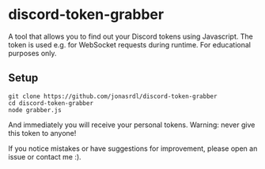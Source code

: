 # discord-token-grabber

A tool that allows you to find out your Discord tokens using Javascript. The token is used e.g. for WebSocket requests during runtime. For educational purposes only.

## Setup
```
git clone https://github.com/jonasrdl/discord-token-grabber
cd discord-token-grabber
node grabber.js
```

And immediately you will receive your personal tokens. Warning: never give this token to anyone! 

If you notice mistakes or have suggestions for improvement, please open an issue or contact me :).
